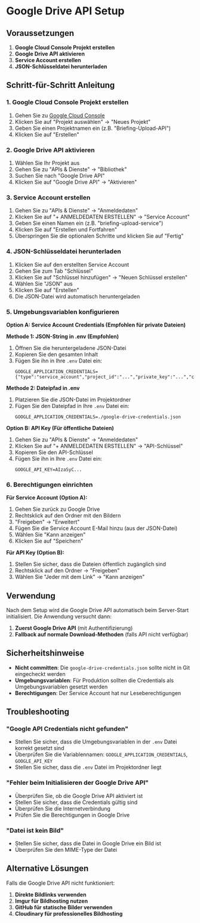 # Google Drive API Setup

## Voraussetzungen

1. **Google Cloud Console Projekt erstellen**
2. **Google Drive API aktivieren**
3. **Service Account erstellen**
4. **JSON-Schlüsseldatei herunterladen**

## Schritt-für-Schritt Anleitung

### 1. Google Cloud Console Projekt erstellen

1. Gehen Sie zu [Google Cloud Console](https://console.cloud.google.com/)
2. Klicken Sie auf "Projekt auswählen" → "Neues Projekt"
3. Geben Sie einen Projektnamen ein (z.B. "Briefing-Upload-API")
4. Klicken Sie auf "Erstellen"

### 2. Google Drive API aktivieren

1. Wählen Sie Ihr Projekt aus
2. Gehen Sie zu "APIs & Dienste" → "Bibliothek"
3. Suchen Sie nach "Google Drive API"
4. Klicken Sie auf "Google Drive API" → "Aktivieren"

### 3. Service Account erstellen

1. Gehen Sie zu "APIs & Dienste" → "Anmeldedaten"
2. Klicken Sie auf "+ ANMELDEDATEN ERSTELLEN" → "Service Account"
3. Geben Sie einen Namen ein (z.B. "briefing-upload-service")
4. Klicken Sie auf "Erstellen und Fortfahren"
5. Überspringen Sie die optionalen Schritte und klicken Sie auf "Fertig"

### 4. JSON-Schlüsseldatei herunterladen

1. Klicken Sie auf den erstellten Service Account
2. Gehen Sie zum Tab "Schlüssel"
3. Klicken Sie auf "Schlüssel hinzufügen" → "Neuen Schlüssel erstellen"
4. Wählen Sie "JSON" aus
5. Klicken Sie auf "Erstellen"
6. Die JSON-Datei wird automatisch heruntergeladen

### 5. Umgebungsvariablen konfigurieren

**Option A: Service Account Credentials (Empfohlen für private Dateien)**

**Methode 1: JSON-String in .env (Empfohlen)**
1. Öffnen Sie die heruntergeladene JSON-Datei
2. Kopieren Sie den gesamten Inhalt
3. Fügen Sie ihn in Ihre `.env` Datei ein:
   ```
   GOOGLE_APPLICATION_CREDENTIALS={"type":"service_account","project_id":"...","private_key":"...","client_email":"..."}
   ```

**Methode 2: Dateipfad in .env**
1. Platzieren Sie die JSON-Datei im Projektordner
2. Fügen Sie den Dateipfad in Ihre `.env` Datei ein:
   ```
   GOOGLE_APPLICATION_CREDENTIALS=./google-drive-credentials.json
   ```

**Option B: API Key (Für öffentliche Dateien)**

1. Gehen Sie zu "APIs & Dienste" → "Anmeldedaten"
2. Klicken Sie auf "+ ANMELDEDATEN ERSTELLEN" → "API-Schlüssel"
3. Kopieren Sie den API-Schlüssel
4. Fügen Sie ihn in Ihre `.env` Datei ein:
   ```
   GOOGLE_API_KEY=AIzaSyC...
   ```

### 6. Berechtigungen einrichten

**Für Service Account (Option A):**
1. Gehen Sie zurück zu Google Drive
2. Rechtsklick auf den Ordner mit den Bildern
3. "Freigeben" → "Erweitert"
4. Fügen Sie die Service Account E-Mail hinzu (aus der JSON-Datei)
5. Wählen Sie "Kann anzeigen"
6. Klicken Sie auf "Speichern"

**Für API Key (Option B):**
1. Stellen Sie sicher, dass die Dateien öffentlich zugänglich sind
2. Rechtsklick auf den Ordner → "Freigeben"
3. Wählen Sie "Jeder mit dem Link" → "Kann anzeigen"

## Verwendung

Nach dem Setup wird die Google Drive API automatisch beim Server-Start initialisiert. Die Anwendung versucht dann:

1. **Zuerst Google Drive API** (mit Authentifizierung)
2. **Fallback auf normale Download-Methoden** (falls API nicht verfügbar)

## Sicherheitshinweise

- **Nicht committen**: Die `google-drive-credentials.json` sollte nicht in Git eingecheckt werden
- **Umgebungsvariablen**: Für Produktion sollten die Credentials als Umgebungsvariablen gesetzt werden
- **Berechtigungen**: Der Service Account hat nur Leseberechtigungen

## Troubleshooting

### "Google API Credentials nicht gefunden"
- Stellen Sie sicher, dass die Umgebungsvariablen in der `.env` Datei korrekt gesetzt sind
- Überprüfen Sie die Variablennamen: `GOOGLE_APPLICATION_CREDENTIALS`, `GOOGLE_API_KEY`
- Stellen Sie sicher, dass die `.env` Datei im Projektordner liegt

### "Fehler beim Initialisieren der Google Drive API"
- Überprüfen Sie, ob die Google Drive API aktiviert ist
- Stellen Sie sicher, dass die Credentials gültig sind
- Überprüfen Sie die Internetverbindung
- Prüfen Sie die Berechtigungen in Google Drive

### "Datei ist kein Bild"
- Stellen Sie sicher, dass die Datei in Google Drive ein Bild ist
- Überprüfen Sie den MIME-Type der Datei

## Alternative Lösungen

Falls die Google Drive API nicht funktioniert:

1. **Direkte Bildlinks verwenden**
2. **Imgur für Bildhosting nutzen**
3. **GitHub für statische Bilder verwenden**
4. **Cloudinary für professionelles Bildhosting** 